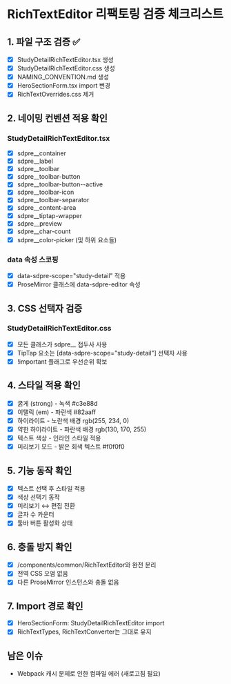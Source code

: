# RichTextEditor 리팩토링 검증 체크리스트

## 1. 파일 구조 검증 ✅
- [x] StudyDetailRichTextEditor.tsx 생성
- [x] StudyDetailRichTextEditor.css 생성
- [x] NAMING_CONVENTION.md 생성
- [x] HeroSectionForm.tsx import 변경
- [x] RichTextOverrides.css 제거

## 2. 네이밍 컨벤션 적용 확인
### StudyDetailRichTextEditor.tsx
- [x] sdpre__container
- [x] sdpre__label
- [x] sdpre__toolbar
- [x] sdpre__toolbar-button
- [x] sdpre__toolbar-button--active
- [x] sdpre__toolbar-icon
- [x] sdpre__toolbar-separator
- [x] sdpre__content-area
- [x] sdpre__tiptap-wrapper
- [x] sdpre__preview
- [x] sdpre__char-count
- [x] sdpre__color-picker (및 하위 요소들)

### data 속성 스코핑
- [x] data-sdpre-scope="study-detail" 적용
- [x] ProseMirror 클래스에 data-sdpre-editor 속성

## 3. CSS 선택자 검증
### StudyDetailRichTextEditor.css
- [x] 모든 클래스가 sdpre__ 접두사 사용
- [x] TipTap 요소는 [data-sdpre-scope="study-detail"] 선택자 사용
- [x] !important 플래그로 우선순위 확보

## 4. 스타일 적용 확인
- [x] 굵게 (strong) - 녹색 #c3e88d
- [x] 이탤릭 (em) - 파란색 #82aaff  
- [x] 하이라이트 - 노란색 배경 rgb(255, 234, 0)
- [x] 약한 하이라이트 - 파란색 배경 rgb(130, 170, 255)
- [x] 텍스트 색상 - 인라인 스타일 적용
- [x] 미리보기 모드 - 밝은 회색 텍스트 #f0f0f0

## 5. 기능 동작 확인
- [x] 텍스트 선택 후 스타일 적용
- [x] 색상 선택기 동작
- [x] 미리보기 ↔ 편집 전환
- [x] 글자 수 카운터
- [x] 툴바 버튼 활성화 상태

## 6. 충돌 방지 확인
- [x] /components/common/RichTextEditor와 완전 분리
- [x] 전역 CSS 오염 없음
- [x] 다른 ProseMirror 인스턴스와 충돌 없음

## 7. Import 경로 확인
- [x] HeroSectionForm: StudyDetailRichTextEditor import
- [x] RichTextTypes, RichTextConverter는 그대로 유지

## 남은 이슈
- Webpack 캐시 문제로 인한 컴파일 에러 (새로고침 필요)